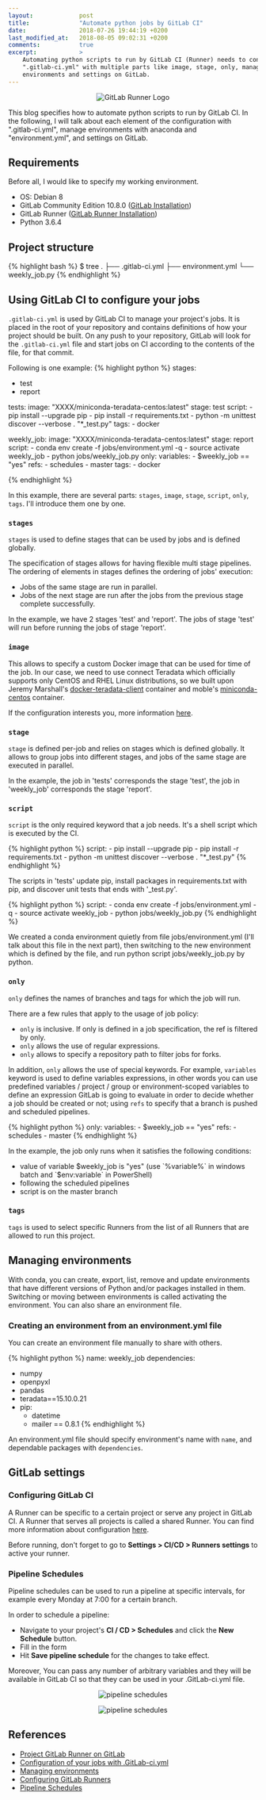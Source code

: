 ```yaml
---
layout:             post
title:              "Automate python jobs by GitLab CI"
date:               2018-07-26 19:44:19 +0200
last_modified_at:   2018-08-05 09:02:31 +0200
comments:           true
excerpt:            >
    Automating python scripts to run by GitLab CI (Runner) needs to configure with
    ".gitlab-ci.yml" with multiple parts like image, stage, only, manage
    environments and settings on GitLab.
---
```


<p align="center">
  <img alt="GitLab Runner Logo"
  src="{{ site.baseurl }}/images/20180726-runner-logo.png"/>
</p>

This blog specifies how to automate python scripts to run by GitLab CI. In
the following, I will talk about each element of the configuration with
".gitlab-ci.yml", manage environments with anaconda and "environment.yml", and
settings on GitLab.

## Requirements
Before all, I would like to specify my working environment.

- OS: Debian 8
- GitLab Community Edition 10.8.0 ([GitLab Installation][GitLab install])
- GitLab Runner ([GitLab Runner Installation][GitLab runner install])
- Python 3.6.4

## Project structure
{% highlight bash %}
$ tree
.
├── .gitlab-ci.yml
├── environment.yml
└── weekly_job.py
{% endhighlight %}

## Using GitLab CI to configure your jobs
`.gitlab-ci.yml` is used by GitLab CI to manage your project's jobs. It is
placed in the root of your repository and contains definitions of how your
project should be built. On any push to your repository, GitLab will look for
the `.gitlab-ci.yml` file and start jobs on CI according to the contents of
the file, for that commit.

Following is one example:
{% highlight python %}
stages:
  - test
  - report

tests:
  image: "XXXX/miniconda-teradata-centos:latest"
  stage: test
  script:
    - pip install --upgrade pip
    - pip install -r requirements.txt
    - python -m unittest discover --verbose . "*_test.py"
  tags:
    - docker

weekly_job:
  image: "XXXX/miniconda-teradata-centos:latest"
  stage: report
  script:
    - conda env create -f jobs/environment.yml -q
    - source activate weekly_job
    - python jobs/weekly_job.py
  only:
    variables:
      - $weekly_job == "yes"
    refs:
      - schedules
      - master
  tags:
    - docker

{% endhighlight %}

In this example, there are several parts: `stages`, `image`, `stage`, `script`,
`only`, `tags`. I'll introduce them one by one.

### `stages`
`stages` is used to define stages that can be used by jobs and is defined
globally.

The specification of stages allows for having flexible multi stage pipelines.
The ordering of elements in stages defines the ordering of jobs' execution:

- Jobs of the same stage are run in parallel.
- Jobs of the next stage are run after the jobs from the previous stage complete
successfully.

In the example, we have 2 stages 'test' and 'report'. The jobs of stage 'test'
will run before running the jobs of stage 'report'.

### `image`
This allows to specify a custom Docker image that can be used for time of the
job. In our case, we need to use connect Teradata which officially supports only
CentOS and RHEL Linux distributions, so we built upon Jeremy Marshall's
[docker-teradata-client][docker-td] container and moble's [miniconda-centos][miniconda-centos]
container.

If the configuration interests you, more information [here][image config].


### `stage` 
`stage` is defined per-job and relies on stages which is defined globally. It
allows to group jobs into different stages, and jobs of the same stage are
executed in parallel.

In the example, the job in 'tests' corresponds the stage 'test', the job in
'weekly_job' corresponds the stage 'report'. 

### `script`
`script` is the only required keyword that a job needs. It's a shell script
which is executed by the CI.

{% highlight python %}
  script:
    - pip install --upgrade pip
    - pip install -r requirements.txt
    - python -m unittest discover --verbose . "*_test.py"
{% endhighlight %}

The scripts in 'tests' update pip, install packages in requirements.txt with pip,
and discover unit tests that ends with '_test.py'.

{% highlight python %}
  script:
    - conda env create -f jobs/environment.yml -q
    - source activate weekly_job
    - python jobs/weekly_job.py
{% endhighlight %}

We created a conda environment quietly from file jobs/environment.yml (I'll talk
about this file in the next part), then switching to the new environment which
is defined by the file, and run python script jobs/weekly_job.py by python.

### `only`
`only` defines the names of branches and tags for which the job will run.

There are a few rules that apply to the usage of job policy:
- `only` is inclusive. If only is defined in a job specification, the ref is
filtered by only.
- `only` allows the use of regular expressions.
- `only` allows to specify a repository path to filter jobs for forks.

In addition, `only` allows the use of special keywords. For example, `variables`
keyword is used to define variables expressions, in other words you can use
predefined variables / project / group or environment-scoped variables to define
an expression GitLab is going to evaluate in order to decide whether a job
should be created or not; using `refs` to specify that a branch is pushed and
scheduled pipelines.

{% highlight python %}
  only:
    variables:
      - $weekly_job == "yes"
    refs:
      - schedules
      - master
{% endhighlight %}

In the example, the job only runs when it satisfies the following conditions:
- value of variable $weekly_job is "yes"
  (use `%variable%` in windows batch and `$env:variable` in PowerShell)
- following the scheduled pipelines
- script is on the master branch

### `tags`
`tags` is used to select specific Runners from the list of all Runners that are
allowed to run this project.

## Managing environments
With conda, you can create, export, list, remove and update environments that
have different versions of Python and/or packages installed in them. Switching
or moving between environments is called activating the environment. You can
also share an environment file.

### Creating an environment from an environment.yml file
You can create an environment file manually to share with others.

{% highlight python %}
name: weekly_job
dependencies:
  - numpy
  - openpyxl
  - pandas
  - teradata==15.10.0.21
  - pip:
    - datetime
    - mailer == 0.8.1
{% endhighlight %}

An environment.yml file should specify environment's name with `name`, and
dependable packages with `dependencies`.

## GitLab settings
### Configuring GitLab CI
A Runner can be specific to a certain project or serve any project in GitLab CI.
A Runner that serves all projects is called a shared Runner. You can find more
information about configuration [here][Configuring GitLab Runners].

Before running, don't forget to go to **Settings > CI/CD > Runners settings**
to active your runner.

### Pipeline Schedules
Pipeline schedules can be used to run a pipeline at specific intervals, for
example every Monday at 7:00 for a certain branch.

In order to schedule a pipeline:
- Navigate to your project's **CI / CD > Schedules** and click the **New 
  Schedule** button.
- Fill in the form
- Hit **Save pipeline schedule** for the changes to take effect.

Moreover, You can pass any number of arbitrary variables and they will be
available in GitLab CI so that they can be used in your .GitLab-ci.yml file.

<p align="center">
  <img alt="pipeline schedules"
  src="{{ site.baseurl }}/images/20180726-pipelines-schedules-global.PNG"/>
</p>

<p align="center">
  <img alt="pipeline schedules"
  src="{{ site.baseurl }}/images/20180726-pipelines-schedules-detail.PNG"/>
</p>


## References
- [Project GitLab Runner on GitLab][logo]
- [Configuration of your jobs with .GitLab-ci.yml][GitLab-ci]
- [Managing environments][Managing environments]
- [Configuring GitLab Runners][Configuring GitLab Runners]
- [Pipeline Schedules][Pipeline Schedules]


[GitLab install]: https://about.GitLab.com/installation
[GitLab runner install]: https://docs.GitLab.com/runner/install
[docker-td]: https://hub.docker.com/r/jeremymarshall/docker-teradata-client
[miniconda-centos]: https://github.com/moble/miniconda-centos
[image config]: https://docs.GitLab.com/ce/ci/docker/using_docker_images.html
[GitLab-ci]: https://docs.GitLab.com/ce/ci/yaml/README.html
[Managing environments]: https://conda.io/docs/user-guide/tasks/manage-environments.html
[Configuring GitLab Runners]: https://docs.GitLab.com/ee/ci/runners
[Pipeline Schedules]: https://docs.GitLab.com/ce/user/project/pipelines/schedules.html
[logo]: https://gitlab.com/gitlab-org/gitlab-runner
